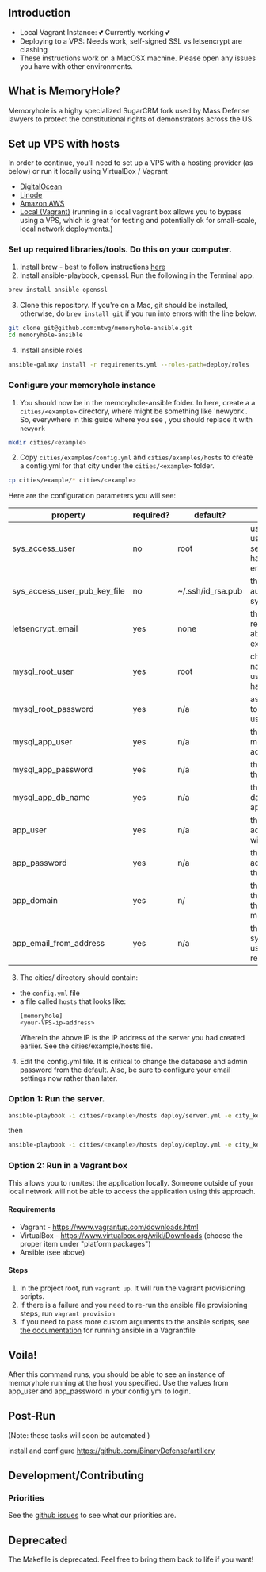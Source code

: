 ## Introduction

- Local Vagrant Instance: :two_hearts: Currently working :two_hearts:
- Deploying to a VPS: Needs work, self-signed SSL vs letsencrypt are clashing
- These instructions work on a MacOSX machine. Please open any issues you have with other environments.

## What is MemoryHole?

Memoryhole is a highy specialized SugarCRM fork used by Mass Defense lawyers to protect the constitutional rights of demonstrators across the US.

## Set up VPS with hosts

In order to continue, you'll need to set up a VPS with a hosting provider (as below) or run it locally using VirtualBox / Vagrant

- [DigitalOcean](docs/hosts/digitalocean.md)
- [Linode](docs/hosts/linode.md)
- [Amazon AWS](docs/hosts/aws.md)
- [Local (Vagrant)](#vagrant) (running in a local vagrant box allows you to bypass using a VPS, which is great for testing and potentially ok for small-scale, local network deployments.)

### Set up required libraries/tools. Do this on your computer.

1. Install brew - best to follow instructions [here](https://brew.sh/)
2. Install ansible-playbook, openssl. Run the following in the Terminal app.

```bash
brew install ansible openssl
```

3. Clone this repository. If you're on a Mac, git should be installed, otherwise, do `brew install git` if you run into errors with the line below.
```bash
git clone git@github.com:mtwg/memoryhole-ansible.git
cd memoryhole-ansible
```

4. Install ansible roles
```bash
ansible-galaxy install -r requirements.yml --roles-path=deploy/roles
```
### Configure your memoryhole instance

1. You should now be in the memoryhole-ansible folder. In here, create a a `cities/<example>` directory, where <example> might be something like 'newyork'. So, everywhere in this guide where you see <example>, you should replace it with `newyork`
```bash
mkdir cities/<example>
```
2. Copy `cities/examples/config.yml` and `cities/examples/hosts` to create a config.yml for that city under the `cities/<example>` folder.
```bash
cp cities/example/* cities/<example>
```
Here are the configuration parameters you will see:

property | required? | default? | description
--|---|---|--
sys_access_user | no  | root | use this to specify which user should set up the services and should have ssh login left enabled
sys_access_user_pub_key_file | no | ~/.ssh/id_rsa.pub | this key is added to the authorized keys for the sys_access_user
letsencrypt_email | yes | none | this email address will receive notifications about certificates expiring soon
mysql_root_user| yes | root | choose an alternate name for the root mysql user for security hardening purposes
mysql_root_password|yes|n/a|asecure root password to use for the root mysql user
mysql_app_user|yes|n/a|the user that memoryhole uses to access the app database
mysql_app_password|yes|n/a|the secure password for the app database user
mysql_app_db_name|yes|n/a|the name of the database used for the application
app_user|yes|n/a|the username for the admin user to be created with the app
app_password|yes|n/a|the password for the admin user created with the app
app_domain|yes|n/| the app domain without the protocol prefix, aka the "FQDN". e.g. memoryhole.myhost.com
app_email_from_address|yes|n/a|the email address that system emails are sent to users from. password reset, etc.

3. The cities/<example> directory should contain:
  - the `config.yml` file
  - a file called `hosts` that looks like:
     ```
     [memoryhole]
     <your-VPS-ip-address>
     ```
     Wherein the above IP is the IP address of the server you had created earlier. See the cities/example/hosts file.

4. Edit the config.yml file. It is critical to change the database and admin password from the default. Also, be sure to configure your email settings now rather than later.

### Option 1: Run the server.

```bash
ansible-playbook -i cities/<example>/hosts deploy/server.yml -e city_key=<example>
```
then

```bash
ansible-playbook -i cities/<example>/hosts deploy/deploy.yml -e city_key=<example> -v
```

### Option 2: Run in a Vagrant box
<a href="#vagrant"></a>
This allows you to run/test the application locally. Someone outside of your local network will not be able to access the application using this approach.

#### Requirements

- Vagrant - https://www.vagrantup.com/downloads.html
- VirtualBox - https://www.virtualbox.org/wiki/Downloads (choose the proper item under "platform packages")
- Ansible (see above)

#### Steps

1. In the project root, run `vagrant up`. It will run the vagrant provisioning scripts.
2. If there is a failure and you need to re-run the ansible file provisioning steps, run `vagrant provision`
3. If you need to pass more custom arguments to the ansible scripts, see [the documentation](https://www.vagrantup.com/docs/provisioning/ansible.html) for running ansible in a Vagrantfile

## Voila!

After this command runs, you should be able to see an instance of memoryhole running at the host you specified. Use the values from app_user and app_password in your config.yml to login.

## Post-Run
(Note: these tasks will soon be automated )

install and configure https://github.com/BinaryDefense/artillery

## Development/Contributing

### Priorities
See the [github issues](https://github.com/mtwg/memoryhole-ansible/issues) to see what our priorities are.

## Deprecated
The Makefile is deprecated. Feel free to bring them back to life if you want!
